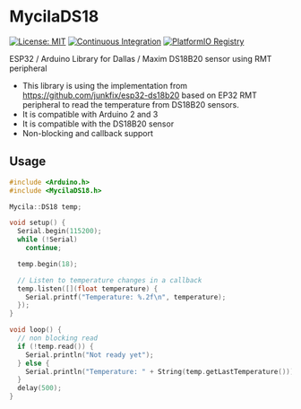 # MycilaDS18

[![License: MIT](https://img.shields.io/badge/License-MIT-yellow.svg)](https://opensource.org/licenses/MIT)
[![Continuous Integration](https://github.com/mathieucarbou/MycilaDS18/actions/workflows/ci.yml/badge.svg)](https://github.com/mathieucarbou/MycilaDS18/actions/workflows/ci.yml)
[![PlatformIO Registry](https://badges.registry.platformio.org/packages/mathieucarbou/library/MycilaDS18.svg)](https://registry.platformio.org/libraries/mathieucarbou/MycilaDS18)

ESP32 / Arduino Library for Dallas / Maxim DS18B20 sensor using RMT peripheral

- This library is using the implementation from https://github.com/junkfix/esp32-ds18b20 based on EP32 RMT peripheral to read the temperature from DS18B20 sensors.
- It is compatible with Arduino 2 and 3
- It is compatible with the DS18B20 sensor
- Non-blocking and callback support

## Usage

```c++
#include <Arduino.h>
#include <MycilaDS18.h>

Mycila::DS18 temp;

void setup() {
  Serial.begin(115200);
  while (!Serial)
    continue;

  temp.begin(18);

  // Listen to temperature changes in a callback
  temp.listen([](float temperature) {
    Serial.printf("Temperature: %.2f\n", temperature);
  });
}

void loop() {
  // non blocking read
  if (!temp.read()) {
    Serial.println("Not ready yet");
  } else {
    Serial.println("Temperature: " + String(temp.getLastTemperature()));
  }
  delay(500);
}
```

